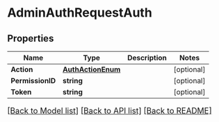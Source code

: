 # AdminAuthRequestAuth

## Properties

Name | Type | Description | Notes
------------ | ------------- | ------------- | -------------
**Action** | [**AuthActionEnum**](AuthActionEnum.md) |  | [optional] 
**PermissionID** | **string** |  | [optional] 
**Token** | **string** |  | [optional] 

[[Back to Model list]](../README.md#documentation-for-models) [[Back to API list]](../README.md#documentation-for-api-endpoints) [[Back to README]](../README.md)

<style>
     p, ul, ol, li { font-size: 18px !important;}
</style>


